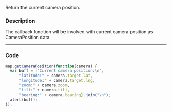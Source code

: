 Return the current camera position.

### Description
The callback function will be involved with current camera position as CameraPosition data.

---
### Code
```js
map.getCameraPosition(function(camera) {
  var buff = ["Current camera position:\n",
      "latitude:" + camera.target.lat,
      "longitude:" + camera.target.lng,
      "zoom:" + camera.zoom,
      "tilt:" + camera.tilt,
      "bearing:" + camera.bearing].join("\n");
  alert(buff);
});
```
